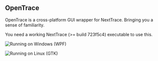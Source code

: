 ## OpenTrace

OpenTrace is a cross-platform GUI wrapper for NextTrace. Bringing you a sense of familiarity.

You need a working NextTrace (>= build 723f5c4) executable to use this.

![Running on Windows (WPF)](https://i.imgur.com/Tce4Ncm.jpg)

![Running on Linux (GTK)](https://i.imgur.com/kjPSVpF.jpg)